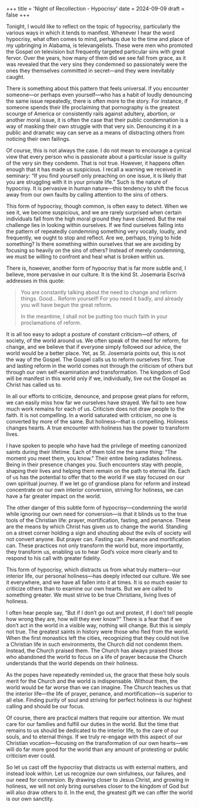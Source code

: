 +++
title = 'Night of Recollection - Hypocrisy'
date = 2024-09-09
draft = false
+++

Tonight, I would like to reflect on the topic of hypocrisy, particularly the various ways in which it tends to manifest. Whenever I hear the word hypocrisy, what often comes to mind, perhaps due to the time and place of my upbringing in Alabama, is televangelists. These were men who promoted the Gospel on television but frequently targeted particular sins with great fervor. Over the years, how many of them did we see fall from grace, as it was revealed that the very sins they condemned so passionately were the ones they themselves committed in secret—and they were inevitably caught.


There is something about this pattern that feels universal. If you encounter someone—or perhaps even yourself—who has a habit of loudly denouncing the same issue repeatedly, there is often more to the story. For instance, if someone spends their life proclaiming that pornography is the greatest scourge of America or consistently rails against adultery, abortion, or another moral issue, it is often the case that their public condemnation is a way of masking their own struggle with that very sin. Denouncing it in a public and dramatic way can serve as a means of distracting others from noticing their own failings.


Of course, this is not always the case. I do not mean to encourage a cynical view that every person who is passionate about a particular issue is guilty of the very sin they condemn. That is not true. However, it happens often enough that it has made us suspicious. I recall a warning we received in seminary: “If you find yourself only preaching on one issue, it is likely that you are struggling with it in your private life.” Such is the nature of hypocrisy. It is pervasive in human nature—this tendency to shift the focus away from our own faults by calling attention to the sins of others.


This form of hypocrisy, though common, is often easy to detect. When we see it, we become suspicious, and we are rarely surprised when certain individuals fall from the high moral ground they have claimed. But the real challenge lies in looking within ourselves. If we find ourselves falling into the pattern of repeatedly condemning something very vocally, loudly, and frequently, we ought to stop and reflect. Are we, perhaps, trying to hide something? Is there something within ourselves that we are avoiding by focusing so heavily on the sins of others? Instead of merely condemning, we must be willing to confront and heal what is broken within us.


There is, however, another form of hypocrisy that is far more subtle and, I believe, more pervasive in our culture. It is the kind St. Josemaría Escrivá addresses in this quote:
>You are constantly talking about the need to change and reform things. Good… Reform yourself! For you need it badly, and already you will have begun the great reform. 
>
>In the meantime, I shall not be putting too much faith in your proclamations of reform.


It is all too easy to adopt a posture of constant criticism—of others, of society, of the world around us. We often speak of the need for reform, for change, and we believe that if everyone simply followed our advice, the world would be a better place. Yet, as St. Josemaría points out, this is not the way of the Gospel. The Gospel calls us to reform ourselves first. True and lasting reform in the world comes not through the criticism of others but through our own self-examination and transformation. The kingdom of God will be manifest in this world only if we, individually, live out the Gospel as Christ has called us to.


In all our efforts to criticize, denounce, and propose great plans for reform, we can easily miss how far we ourselves have strayed. We fail to see how much work remains for each of us. Criticism does not draw people to the faith. It is not compelling. In a world saturated with criticism, no one is converted by more of the same. But holiness—that is compelling. Holiness changes hearts. A true encounter with holiness has the power to transform lives.


I have spoken to people who have had the privilege of meeting canonized saints during their lifetime. Each of them told me the same thing: “The moment you meet them, you know.” Their entire being radiates holiness. Being in their presence changes you. Such encounters stay with people, shaping their lives and helping them remain on the path to eternal life. Each of us has the potential to offer that to the world if we stay focused on our own spiritual journey. If we let go of grandiose plans for reform and instead concentrate on our own interior conversion, striving for holiness, we can have a far greater impact on the world.


The other danger of this subtle form of hypocrisy—condemning the world while ignoring our own need for conversion—is that it blinds us to the true tools of the Christian life: prayer, mortification, fasting, and penance. These are the means by which Christ has given us to change the world. Standing on a street corner holding a sign and shouting about the evils of society will not convert anyone. But prayer can. Fasting can. Penance and mortification can. These practices not only transform the world but, more importantly, they transform us, enabling us to hear God’s voice more clearly and to respond to his call with greater fidelity.


This form of hypocrisy, which distracts us from what truly matters—our interior life, our personal holiness—has deeply infected our culture. We see it everywhere, and we have all fallen into it at times. It is so much easier to criticize others than to examine our own hearts. But we are called to something greater. We must strive to be true Christians, living lives of holiness.


I often hear people say, “But if I don’t go out and protest, if I don’t tell people how wrong they are, how will they ever know?” There is a fear that if we don’t act in the world in a visible way, nothing will change. But this is simply not true. The greatest saints in history were those who fled from the world. When the first monastics left the cities, recognizing that they could not live a Christian life in such environments, the Church did not condemn them. Instead, the Church praised them. The Church has always praised those who abandoned the world to focus on a life of prayer because the Church understands that the world depends on their holiness.


As the popes have repeatedly reminded us, the grace that these holy souls merit for the Church and the world is indispensable. Without them, the world would be far worse than we can imagine. The Church teaches us that the interior life—the life of prayer, penance, and mortification—is superior to all else. Finding purity of soul and striving for perfect holiness is our highest calling and should be our focus.


Of course, there are practical matters that require our attention. We must care for our families and fulfill our duties in the world. But the time that remains to us should be dedicated to the interior life, to the care of our souls, and to eternal things. If we truly re-engage with this aspect of our Christian vocation—focusing on the transformation of our own hearts—we will do far more good for the world than any amount of protesting or public criticism ever could.


So let us cast off the hypocrisy that distracts us with external matters, and instead look within. Let us recognize our own sinfulness, our failures, and our need for conversion. By drawing closer to Jesus Christ, and growing in holiness, we will not only bring ourselves closer to the kingdom of God but will also draw others to it. In the end, the greatest gift we can offer the world is our own sanctity.

